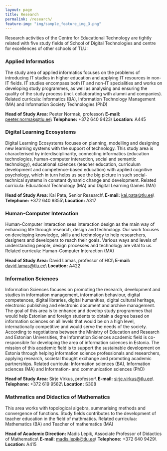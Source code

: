 ```yaml
---
layout: page
title: Research
permalink: /research/
feature-img: "img/sample_feature_img_3.png"
---
```


Research activities of the Centre for Educational Technology are tightly related with five study fields of School of Digital Technologies and centre for excellences of other schools of TLU:

### Applied Informatics

The study area of applied informatics focuses on the problems of introducing IT studies in higher education and applying IT resources in non-IT fields. IT studies encompass both IT and non-IT specialities and works on developing study programmes, as well as analysing and ensuring the quality of the study process (incl. collaborating with alumni and companies).
Related curricula: Informatics (BA), Information Technology Management (MA) and Information Society Technologies (PhD)

**Head of Study Area:** Peeter Normak, professor\\
**E-mail:** peeter.normak@tlu.ee\\
**Telephone:** +372 640 9423\\
**Location:** A445

### Digital Learning Ecosystems

Digital Learning Ecosystems focuses on planning, modelling and designing new learning systems with the support of technology. This study area is characterised by interdisciplinarity, connecting informatics (education technologies, human-computer interaction, social and semantic technology), educational sciences (teacher education, curriculum development and competence-based education) with applied cognitive psychology, which in turn helps us see the big picture in such social-technical systems in constant dynamic change and development.
Related curricula: Educational Technology (MA) and Digital Learning Games (MA)

**Head of Study Area:** Kai Pata, Senior Research\\
**E-mail:** kai.pata@tlu.ee\\
**Telephone:** +372 640 9355\\
**Location:** A317

### Human-Computer Interaction

Human-Computer Interaction sees interaction design as the main way of enhancing life through research, design and technology. Our work focuses on developing knowledge, skills and technology to help researchers, designers and developers to reach their goals. Various ways and levels of understanding people, design processes and technology are vital to us.
Related curricula: Human-Computer Interaction (MA)

**Head of Study Area:** David Lamas, professor of HCI\\
**E-mail:** david.lamas@tlu.ee\\
**Location:** A422

### Information Sciences

Information Sciences focuses on promoting the research, development and studies in information management, information behaviour, digital competences, digital libraries, digital humanities, digital cultural heritage, electronic publishing and electronic document and archive management. The goal of this area is to enhance and develop study programmes that would help Estonian and foreign students to obtain a degree based on information sciences on all levels that would be on a high level, internationally competitive and would serve the needs of the society. According to negotiations between the Ministry of Education and Research and Estonian Universities, the Information Sciences academic field is co-responsible for developing the area of information sciences in Estonia. The mission of this academic field is to support the sustainable development on Estonia through helping information science professionals and researchers, applying research, societal thought exchange and promoting academic partnerships.
Related curricula: Information sciences (BA), Information sciences (MA) and Information- and communication sciences (PhD)

**Head of Study Area:** Sirje Virkus, professor\\
**E-mail:** sirje.virkus@tlu.ee\\
**Telephone:** +372 619 9582\\
**Location:** S308

### Mathmatics and Didactics of Mathematics

This area works with topological algebra, summarising methods and convergence of functions. Study fields contributes to the development of teacher education in the field of mathmatics. 
Related curriculua: Mathematics (BA) and Teacher of mathematics (MA)

**Head of Academic Direction:** Madis Lepik, Associate Professor of Didactics of Mathematics\\
**E-mail:** madis.lepik@tlu.ee\\
**Telephone:** +372 640 9429\\
**Location:** A415
